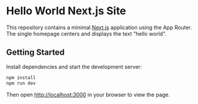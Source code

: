 # Hello World Next.js Site

This repository contains a minimal [Next.js](https://nextjs.org/) application using the App Router. The single homepage centers and displays the text "hello world".

## Getting Started

Install dependencies and start the development server:

```bash
npm install
npm run dev
```

Then open [http://localhost:3000](http://localhost:3000) in your browser to view the page.
